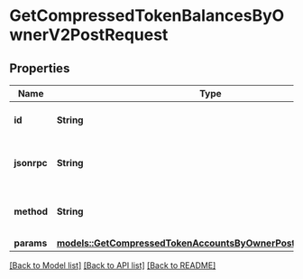 # GetCompressedTokenBalancesByOwnerV2PostRequest

## Properties

Name | Type | Description | Notes
------------ | ------------- | ------------- | -------------
**id** | **String** | An ID to identify the request. | 
**jsonrpc** | **String** | The version of the JSON-RPC protocol. | 
**method** | **String** | The name of the method to invoke. | 
**params** | [**models::GetCompressedTokenAccountsByOwnerPostRequestParams**](_getCompressedTokenAccountsByOwner_post_request_params.md) |  | 

[[Back to Model list]](../README.md#documentation-for-models) [[Back to API list]](../README.md#documentation-for-api-endpoints) [[Back to README]](../README.md)


